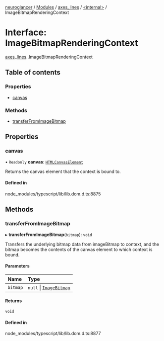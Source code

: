 [neuroglancer](../README.md) / [Modules](../modules.md) / [axes\_lines](../modules/axes_lines.md) / [<internal\>](../modules/axes_lines._internal_.md) / ImageBitmapRenderingContext

# Interface: ImageBitmapRenderingContext

[axes_lines](../modules/axes_lines.md).[<internal>](../modules/axes_lines._internal_.md).ImageBitmapRenderingContext

## Table of contents

### Properties

- [canvas](axes_lines._internal_.ImageBitmapRenderingContext.md#canvas)

### Methods

- [transferFromImageBitmap](axes_lines._internal_.ImageBitmapRenderingContext.md#transferfromimagebitmap)

## Properties

### canvas

• `Readonly` **canvas**: [`HTMLCanvasElement`](../modules/axes_lines._internal_.md#htmlcanvaselement)

Returns the canvas element that the context is bound to.

#### Defined in

node_modules/typescript/lib/lib.dom.d.ts:8875

## Methods

### transferFromImageBitmap

▸ **transferFromImageBitmap**(`bitmap`): `void`

Transfers the underlying bitmap data from imageBitmap to context, and the bitmap becomes the contents of the canvas element to which context is bound.

#### Parameters

| Name | Type |
| :------ | :------ |
| `bitmap` | ``null`` \| [`ImageBitmap`](../modules/axes_lines._internal_.md#imagebitmap) |

#### Returns

`void`

#### Defined in

node_modules/typescript/lib/lib.dom.d.ts:8877
